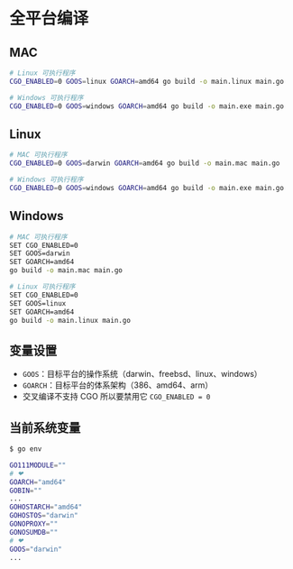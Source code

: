# 全平台编译



## MAC

```bash
# Linux 可执行程序
CGO_ENABLED=0 GOOS=linux GOARCH=amd64 go build -o main.linux main.go

# Windows 可执行程序
CGO_ENABLED=0 GOOS=windows GOARCH=amd64 go build -o main.exe main.go
```



## Linux

```bash
# MAC 可执行程序
CGO_ENABLED=0 GOOS=darwin GOARCH=amd64 go build -o main.mac main.go

# Windows 可执行程序
CGO_ENABLED=0 GOOS=windows GOARCH=amd64 go build -o main.exe main.go
```



## Windows

```bash
# MAC 可执行程序
SET CGO_ENABLED=0
SET GOOS=darwin
SET GOARCH=amd64
go build -o main.mac main.go

# Linux 可执行程序
SET CGO_ENABLED=0
SET GOOS=linux
SET GOARCH=amd64
go build -o main.linux main.go
```



## 变量设置

- `GOOS`：目标平台的操作系统（darwin、freebsd、linux、windows）
- `GOARCH`：目标平台的体系架构（386、amd64、arm）
- 交叉编译不支持 CGO 所以要禁用它 `CGO_ENABLED = 0`



## 当前系统变量

```bash
$ go env

GO111MODULE=""
# ❤
GOARCH="amd64"
GOBIN=""
...
GOHOSTARCH="amd64"
GOHOSTOS="darwin"
GONOPROXY=""
GONOSUMDB=""
# ❤
GOOS="darwin"
...
```

